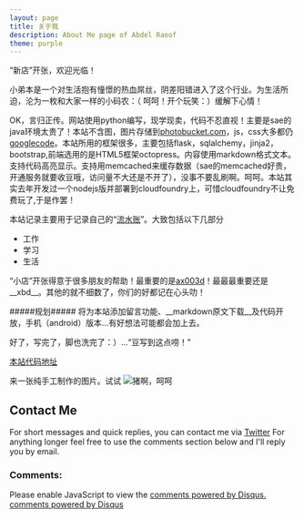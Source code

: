 ```yaml
---
layout: page
title: 关于我
description: About Me page of Abdel Raoof
theme: purple
---
```

“新店”开张，欢迎光临！

小弟本是一个对生活抱有憧憬的热血屌丝，阴差阳错进入了这个行业。为生活所迫，沦为一枚和大家一样的小码农：（   呵呵！开个玩笑：）缓解下心情！

OK，言归正传。网站使用python编写，现学现卖，代码不忍直视！主要是sae的java环境太贵了！本站不含图，图片存储到[photobucket.com](http://photobucket.com)，js，css大多都仍[googlecode](http://code.google.com)。本站所用的框架很多，主要包括flask，sqlalchemy，jinja2，bootstrap,前端选用的是HTML5框架octopress。内容使用markdown格式文本。支持代码高亮显示。支持用memcached来缓存数据（sae的memcached好贵，开通服务就要收豆哦，访问量不大还是不开了），没事不要乱刷啊。呵呵。本站其实去年开发过一个nodejs版并部署到cloudfoundry上，可惜cloudfoundry不让免费玩了,于是作罢！

本站记录主要用于记录自己的“[流水账](http://appfuse.sinaapp.com)”。大致包括以下几部分

* 工作
* 学习
* 生活

“小店”开张得意于很多朋友的帮助！最重要的是[ax003d](http://wpblog.sinaapp.com "ax003d space")！最最最重要还是__xbd__。其他的就不细数了，你们的好都记在心头叻！

#####规划#####
将为本站添加留言功能、__markdown原文下载__及代码开放，手机（android）版本...有好想法可能都会加上去。

好了，写完了，脚也洗完了：）...“豆写到这点唠！”

[本站代码地址](https://github.com/x20080406/theblog)


来一张纯手工制作的图片。试试
![猪啊，呵呵](http://i63.photobucket.com/albums/h134/x20080406/672A547D540D_zps68b3aae2.jpg)

## Contact Me

For short messages and quick replies, you can contact me via [Twitter](http://twitter.com/olakara) For anything longer feel free to use the comments section below and I'll reply you by email.

### Comments:

<div id="disqus_thread"></div>
<script type="text/javascript">
  /* * * CONFIGURATION VARIABLES: EDIT BEFORE PASTING INTO YOUR WEBPAGE * * */
  var disqus_shortname = '{{site.disqushandler}}';

  /* * * DON'T EDIT BELOW THIS LINE * * */
  (function() {
      var dsq = document.createElement('script'); dsq.type = 'text/javascript'; dsq.async = true;
      dsq.src = '//' + disqus_shortname + '.disqus.com/embed.js';
      (document.getElementsByTagName('head')[0] || document.getElementsByTagName('body')[0]).appendChild(dsq);
  })();
</script>
<noscript>Please enable JavaScript to view the <a href="http://disqus.com/?ref_noscript">comments powered by Disqus.</a></noscript>
<a href="http://disqus.com" class="dsq-brlink">comments powered by <span class="logo-disqus">Disqus</span></a>
